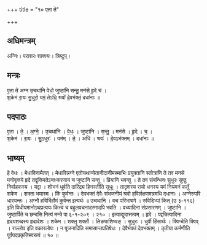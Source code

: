 +++
title = "१० एता ते"

+++
## अधिमन्त्रम्
अग्निः। पराशरः शाक्त्यः। त्रिष्टुप्।

## मन्त्रः
ए॒ता ते॑ अग्न उ॒चथा॑नि वेधो॒ जुष्टा॑नि सन्तु॒ मन॑से हृ॒दे च॑ ।  
श॒केम॑ रा॒यः सु॒धुरो॒ यमं॒ तेऽधि॒ श्रवो॑ दे॒वभ॑क्तं॒ दधा॑नाः ॥

## पदपाठः
ए॒ता । ते॒ । अ॒ग्ने॒ । उ॒चथा॑नि । वे॒धः॒ । जुष्टा॑नि । स॒न्तु॒ । मन॑से । हृ॒दे । च॒ ।  
श॒केम॑ । रा॒यः । सु॒ऽधुरः॑ । यम॑म् । ते॒ । अधि॑ । श्रवः॑ । दे॒वऽभ॑क्तम् । दधा॑नाः ॥

## भाष्यम्
हे वेधः । मेधाविनामैतत् । मेधाविन्नग्ने एतोचथान्येतानीदानीमस्माभिः प्रयुक्तानि स्तोत्राणि ते तव मनसे मनोवृत्तये हृदे तद्वृत्तिमतेऽन्तःकरणाय च जुष्टानि सन्तु । प्रियाणि भवन्तु । ते तव संबन्धिनः सुधुरः सुष्ठु निर्वाहकस्य । यद्वा । शोभनं धूर्वति दारिद्र्य हिनस्तीति सुधूः । तादृशस्य रायो धनस्य यमं नियमनं कर्तुं शकेम । शक्ता भयास्म । किं कुर्वन्तः । देवभक्तं देवैः संभजनीयं श्रवो हविर्लक्षणमन्नमधि दधानाः । अग्नेरुपरि धारयन्तः । अग्नौ हविर्भिर्होमं कुर्वन्त इत्यर्थः ॥ उचथानि । वच परिभाषणे । रुविदिभ्यां कित् (उ ३-११६) इति विधीयमानोऽथप्रत्ययः कित्त्वं च बहुलवचनादस्मादपि भवति । वच्यादिना संप्रसारणम् । जुष्टानि । जुष्टार्पिते च छन्दसि नित्यं मन्त्रे पा ६-१-२०९ । २१० । इत्याद्युदात्तत्वम् । हृदे । पद्दन्नित्यादिना हृदयशब्दस्य हृदादेशः । शकेम । शक्लृ शक्तौ । लिङ्याशिष्यङ् । सुधुरः । धुर्वी हिंसार्थः । क्विप्चेति क्विप् । राल्लोप इति वकारलोपः । न पूजनादिति समासान्तप्रतिषेधः । देवैर्भक्तं देवभक्तम् । तृतीया कर्मणीति पूर्वपदप्रकृतिस्वरत्वं ॥ १० ॥